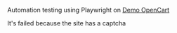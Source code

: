 Automation testing using Playwright on [Demo OpenCart](https://demo.opencart.com/)

It's failed because the site has a captcha
